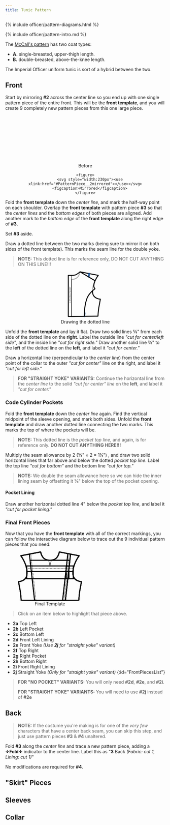 ```yaml
---
title: Tunic Pattern
---
```


<link rel="stylesheet" type="text/css" href="{{ '/assets/css/imperial-officer.css?v=' | append: site.github.build_revision | relative_url }}" />

{% include officer/pattern-diagrams.html %}

{% include officer/pattern-intro.md %}

The [McCall's pattern](https://mccallpattern.mccall.com/m4745) has two coat types:

* **A.** single-breasted, upper-thigh length.
* **B.** double-breasted, above-the-knee length.

The Imperial Officer uniform tunic is sort of a hybrid between the two.

## Front
Start by mirroring **#2** across the center line so you end up with one single pattern piece of the entire front. This will be the **front template**, and you will create 9 completely new pattern pieces from this one large piece.

<div style="text-align: center">
	<figure>
		<svg style="width:140px"><use xlink:href="#PatternPiece__2"></use></svg>
		<figcaption>Before</figcaption>
	</figure>

	<figure>
		<svg style="width:230px"><use xlink:href="#PatternPiece__2mirrored"></use></svg>
		<figcaption>Mirrored</figcaption>
	</figure>
</div>

Fold the **front template** down the _center line_, and mark the half-way point on each shoulder. Overlap the **front template** with pattern piece **#3** so that the _center lines_ and the _bottom edges_ of both pieces are aligned. Add another mark to the _bottom edge_ of the **front template** along the right edge of **#3**.

Set **#3** aside.

Draw a dotted line between the two marks (being sure to mirror it on both sides of the front template). This marks the seam line for the double yoke.

>**NOTE:** This dotted line is for reference only, DO NOT CUT ANYTHING ON THIS LINE!!!

<div style="text-align: center">
<figure>
	<svg id="PatternPiece__2-3" style="width: 110px">
		<line class="PatternPiece__yokeLine1" x1="67.28" y1="7.05" x2="52.15" y2="141.32" style="fill:none;stroke:#000;stroke-line-cap:round;stroke-linejoin:round"/>
		<line class="PatternPiece__yokeLine2" x1="67.28" y1="7.05" x2="52.15" y2="141.32" style="fill:none;stroke:#fbfbfb;stroke-line-cap:round;stroke-linejoin:round;stroke-width:3px"/>
		<path
			d="M11.5,141.66,95,141s1.36-20.07,3.11-29,4.48-24.54,4.48-24.54S80,86.82,78.09,66.56C75.43,38.91,96,12.6,96,12.6L38.55,1.5s-1.95,11.69-9,18.11c-4.74,4.35-12.66,5.72-18.09,6Z"
			style="fill:none;stroke:#000;stroke-linecap:round;stroke-linejoin:round;stroke-width:3px"/>
		<path d="M11.5,25.66" style="fill:none;stroke:#000;stroke-linecap:round;stroke-linejoin:round;stroke-width:3px"/>
		<line class="PatternPiece__yokeMark1" x1="67.28" y1="7.05" x2="66" y2="18.9" style="fill:none;stroke:#235796;stroke-linecap:round;stroke-linejoin:round;stroke-width:5px"/>
		<line class="PatternPiece__yokeMark2" x1="52.15" y1="141.32" x2="53.15" y2="131.27" style="fill:none;stroke:#235796;stroke-linecap:round;stroke-linejoin:round;stroke-width:5px"/>
		<g class="PatternPiece__3overlay">
			<path
				d="M1.5,12.65v129l50.65-.34s-1-29.8,7.45-54.19C66.45,67.4,85.62,55,85.62,55s-4-5.06-3.69-10.09a42,42,0,0,1,4-15.44L38.55,1.5a64.08,64.08,0,0,1-12.17,8.81C20.28,13.56,1.5,12.65,1.5,12.65Z"
				style="fill:#fff;fill-opacity:0.7;stroke:#000;stroke-linecap:round;stroke-linejoin:round;stroke-width:3px"/>
			<line  x1="11.5" y1="12.71" x2="11.5" y2="141.68" style="fill:none;stroke:#000;stroke-linecap:round;stroke-linejoin:round"/>
			<text transform="translate(9.17 98.08) rotate(-90)" style="font-size:6.797394275665283px;font-family:MyriadPro-Regular, Myriad Pro">CENTER FRONT</text>
		</g>
	</svg>
	<figcaption>Drawing the dotted line</figcaption>
</figure>
</div>

Unfold the **front template** and lay it flat. Draw two solid lines ⅝" from each side of the dotted line on the **right**. Label the outside line _"cut for center/left side"_, and the inside line _"cut for right side."_ Draw another solid line ⅝" to the **left** of the dotted line on the **left**, and label it _"cut for center."_

Draw a horizontal line (perpendicular to the _center line_) from the center point of the collar to the outer _"cut for center"_ line on the right, and label it _"cut for left side."_

> **FOR "STRAIGHT YOKE" VARIANTS:** Continue the horizontal line from the _center line_ to the solid _"cut for center" line_ on the **left**, and label it _"cut for center."_

### Code Cylinder Pockets
Fold the **front template** down the _center line_ again. Find the vertical midpoint of the sleeve opening, and mark both sides. Unfold the **front template** and draw another dotted line connecting the two marks. This marks the top of where the pockets will be.

> **NOTE:** This dotted line is the _pocket top line_, and again, is for reference only. **DO NOT CUT ANYTHING HERE!!!**

Multiply the seam allowance by 2 (⅝" &times; 2 = 1¼") , and draw two solid horizontal lines that far above and below the dotted _pocket top line_. Label the top line _"cut for bottom"_ and the bottom line _"cut for top."_

> **NOTE:** We double the seam allowance here so we can hide the inner lining seam by offsetting it ⅝" below the top of the pocket opening.

#### Pocket Lining
Draw another horizontal dotted line 4" below the _pocket top line_, and label it _"cut for pocket lining."_


### Final Front Pieces
Now that you have the **front template** with all of the correct markings, you can follow the interactive diagram below to trace out the 9 individual pattern pieces that you need:

<div style="text-align: center" class="PatternPieces__frontTemplateWrapper">
	<figure style="width: 40%">
		<svg xmlns="http://www.w3.org/2000/svg" viewBox="0 0 185.26 143.16">
			<g class="PatternPieces__frontTemplate">
				<path
					d="M92.62,25.66c-5.44-.28-13.33-1.7-18.08-6.05-7-6.42-9-18.11-9-18.11L8.12,12.6S28.7,38.91,26,66.56C24.09,86.82,1.5,87.4,1.5,87.4S4.23,103,6,111.94,9.1,141,9.1,141l83.53.69,83.53-.69s1.37-20.07,3.12-29,4.48-24.54,4.48-24.54-22.6-.58-24.54-20.84c-2.66-27.65,17.92-54,17.92-54L119.67,1.5s-1.94,11.69-9,18.11C106,24,98.06,25.33,92.62,25.6"
					style="fill:none;stroke:#000;stroke-linecap:round;stroke-linejoin:round;stroke-width:3px"/>
				<line x1="148.41" y1="7.05" x2="133.27" y2="141.32" style="fill:none;stroke:#000;stroke-linecap:round;stroke-linejoin:round;stroke-dasharray:1.9867981672286987,1.9867981672286987"/>
				<line x1="36.85" y1="7.05" x2="51.99" y2="141.32" style="fill:none;stroke:#000;stroke-linecap:round;stroke-linejoin:round;stroke-dasharray:1.9867981672286987,1.9867981672286987"/>
				<line x1="152.41" y1="7.05" x2="137.27" y2="141.32" style="fill:none;stroke:#000;stroke-linecap:round;stroke-linejoin:round"/>
				<line x1="144.41" y1="7.05" x2="129.27" y2="141.32" style="fill:none;stroke:#000;stroke-linecap:round;stroke-linejoin:round"/>
				<line x1="32.85" y1="7.05" x2="47.99" y2="141.32" style="fill:none;stroke:#000;stroke-linecap:round;stroke-linejoin:round"/>
				<line x1="25.13" y1="50" x2="160.12" y2="50"  style="fill:none;stroke:#000;stroke-linecap:round;stroke-linejoin:round;stroke-dasharray:1.9849269390106201,1.9849269390106201"/>
				<line x1="20.83" y1="79" x2="164.42" y2="79" style="fill:none;stroke:#000;stroke-linecap:round;stroke-linejoin:round;stroke-dasharray:1.9942539930343628,1.9942539930343628"/>
				<line x1="162.13" y1="42" x2="23.19" y2="42" style="fill:none;stroke:#000;stroke-linecap:round;stroke-linejoin:round"/>
				<line x1="159.09" y1="58" x2="26.17" y2="58" style="fill:none;stroke:#000;stroke-linecap:round;stroke-linejoin:round"/>
				<line x1="92.62" y1="42" x2="92.62" y2="25.6" style="fill:none;stroke:#000;stroke-linecap:round;stroke-linejoin:round;stroke-dasharray:2"/>
				<polyline points="96.62 25.6 92.62 42 88.62 25.78" style="fill:none;stroke:#000;stroke-linecap:round;stroke-linejoin:round"/>
				<line x1="92.62" y1="25.6" x2="150.31" y2="25.6" style="fill:none;stroke:#000;stroke-linecap:round;stroke-linejoin:round"/>
				<line x1="92.62" y1="25.6" x2="34.94" y2="25.6" style="fill:none;stroke:#000;stroke-linecap:round;stroke-linejoin:round"/>
			</g>
			<path class="PatternPieces__frontPiece PatternPieces__frontPiece--2a" d="M92.62,25.6v.06c-5.44-.28-13.33-1.7-18.08-6.05-7-6.42-9-18.11-9-18.11L8.12,12.6s16.51,21.12,18,45.4h120.5l3.65-32.4Z" style="fill:none;stroke:#000;stroke-linecap:round;stroke-linejoin:round;stroke-width:3px"/>
			<rect class="PatternPieces__frontPiece PatternPieces__frontPiece--2b" x="25.13" y="42" width="122.43" height="36.99" style="fill:none;stroke:#000;stroke-linecap:round;stroke-linejoin:round;stroke-width:3px"/>
			<path class="PatternPieces__frontPiece PatternPieces__frontPiece--2c" d="M26,66.56C24.09,86.82,1.5,87.4,1.5,87.4S4.23,103,6,111.94,9.1,141,9.1,141l83.53.69,44.64-.37L148.47,42H23.13A63.21,63.21,0,0,1,26,66.56Z" style="fill:none;stroke:#000;stroke-linecap:round;stroke-linejoin:round;stroke-width:3px"/>
			<path class="PatternPieces__frontPiece PatternPieces__frontPiece--2d"
				d="M92.62,25.6v.06c-5.44-.28-13.33-1.7-18.08-6.05-7-6.42-9-18.11-9-18.11L8.12,12.6S28.7,38.91,26,66.56C24.09,86.82,1.5,87.4,1.5,87.4S4.23,103,6,111.94,9.1,141,9.1,141l83.53.69,44.64-.37,13-115.69Z"
				style="fill:none;stroke:#000;stroke-linecap:round;stroke-linejoin:round;stroke-width:3px"/>
			<path class="PatternPieces__frontPiece PatternPieces__frontPiece--2e"
				d="M119.67,1.5s-1.94,11.69-9,18.11C106,24,98.06,25.33,92.62,25.6v.06c-5.44-.28-13.33-1.7-18.08-6.05-7-6.42-9-18.11-9-18.11L32.94,7.81,48,141.29l44.65.37,44.64-.37,15-133.48Z"
				style="fill:none;stroke:#000;stroke-linecap:round;stroke-linejoin:round;stroke-width:3px"/>
			<path class="PatternPieces__frontPiece PatternPieces__frontPiece--2f" d="M177.14,12.6l-33-6.37.24.82-5.75,51H159.1C160.63,33.72,177.14,12.6,177.14,12.6Z" style="fill:none;stroke:#000;stroke-linecap:round;stroke-linejoin:round;stroke-width:3px"/>
			<rect class="PatternPieces__frontPiece PatternPieces__frontPiece--2g" x="139.56" y="42" width="20.56" height="36.99" style="fill:none;stroke:#000;stroke-linecap:round;stroke-linejoin:round;stroke-width:3px"/>
			<path class="PatternPieces__frontPiece PatternPieces__frontPiece--2h" d="M140.47,42l-11.2,99.32v0l46.9-.39s1.37-20.07,3.12-29,4.48-24.54,4.48-24.54-22.6-.58-24.54-20.84A63.21,63.21,0,0,1,162.13,42Z" style="fill:none;stroke:#000;stroke-linecap:round;stroke-linejoin:round;stroke-width:3px"/>
			<path class="PatternPieces__frontPiece PatternPieces__frontPiece--2i"
				d="M159.22,66.56c-2.66-27.65,17.92-54,17.92-54l-33-6.37.24.82L129.27,141.32v0l46.9-.39s1.37-20.07,3.12-29,4.48-24.54,4.48-24.54S161.16,86.82,159.22,66.56Z"
				style="fill:none;stroke:#000;stroke-linecap:round;stroke-linejoin:round;stroke-width:3px"/>
			<path class="PatternPieces__frontPiece PatternPieces__frontPiece--2j" d="M119.67,1.5s-1.94,11.69-9,18.11C106,24,98.06,25.33,92.62,25.6v.06H35L48,141.29l44.65.37,44.64-.37,15-133.48Z" style="fill:none;stroke:#000;stroke-linecap:round;stroke-linejoin:round;stroke-width:3px"/>
		</svg>
		<figcaption>Final Template</figcaption>
	</figure>
</div>

> Click on an item below to highlight that piece above.

* **2a** Top Left
* **2b** Left Pocket
* **2c** Bottom Left
* **2d** Front Left Lining
* **2e** Front Yoke _(Use **2j** for "straight yoke" variant)_
* **2f** Top Right
* **2g** Right Pocket
* **2h** Bottom Right
* **2i** Front Right Lining
* **2j** Straight Yoke _(Only for "straight yoke" variant)_
{:id="FrontPiecesList"}

> **FOR "NO POCKET" VARIANTS:** You will only need **#2d**, **#2e**, and **#2i**.
>
> **FOR "STRAIGHT YOKE" VARIANTS:** You will need to use **#2j** instead of **#2e**

## Back
> **NOTE:** If the costume you're making is for one of the _very few_ characters that have a center back seam, you can skip this step, and just use pattern pieces **#3** & **#4** unaltered.

Fold **#3** along the _center line_ and trace a new pattern piece, adding a **&darr;Fold&darr;** indicator to the center line. Label this as "**3** Back _(Fabric: cut 1, Lining: cut 1)_"

No modifications are required for **#4**.

## "Skirt" Pieces

## Sleeves

## Collar

<script type="text/javascript" src="{{ '/assets/js/imperial-officer.js?v=' | append: site.github.build_revision | relative_url }}"></script>
